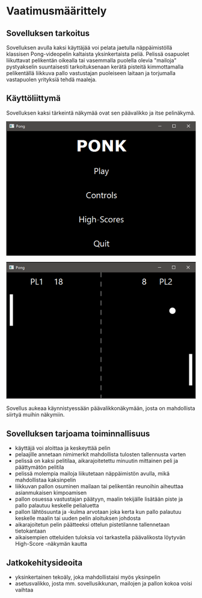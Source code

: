 # Vaatimusmäärittely

## Sovelluksen tarkoitus

Sovelluksen avulla kaksi käyttäjää voi pelata jaetulla näppäimistöllä klassisen Pong-videopelin kaltaista yksinkertaista peliä. Pelissä osapuolet liikuttavat pelikentän oikealla tai vasemmalla puolella olevia "mailoja" pystyakselin suuntaisesti tarkoituksenaan kerätä pisteitä kimmottamalla pelikentällä liikkuva pallo vastustajan puoleiseen laitaan ja torjumalla vastapuolen yrityksiä tehdä maaleja.

## Käyttöliittymä

Sovelluksen kaksi tärkeintä näkymää ovat sen päävalikko ja itse pelinäkymä.

![Päävalikkonäkymä](kuvat/paavalikkonakyma.png)


![Pelinäkymä](kuvat/pelinakyma.png)

Sovellus aukeaa käynnistyessään päävalikkonäkymään, josta on mahdollista siirtyä muihin näkymiin.

## Sovelluksen tarjoama toiminnallisuus

* käyttäjä voi aloittaa ja keskeyttää pelin
* pelaajille annetaan nimimerkit mahdollista tulosten tallennusta varten
* pelissä on kaksi pelitilaa, aikarajoitetettu minuutin mittainen peli ja päättymätön pelitila
* pelissä molempia mailoja liikutetaan näppäimistön avulla, mikä mahdollistaa kaksinpelin
* liikkuvan pallon osuminen mailaan tai pelikentän reunoihin aiheuttaa asianmukaisen kimpoamisen
* pallon osuessa vastustajan päätyyn, maalin tekijälle lisätään piste ja pallo palautuu keskelle pelialuetta
* pallon lähtösuunta ja -kulma arvotaan joka kerta kun pallo palautuu keskelle maalin tai uuden pelin aloituksen johdosta
* aikarajoitetun pelin päätteeksi ottelun pistetilanne tallennetaan tietokantaan
* aikaisempien otteluiden tuloksia voi tarkastella päävalikosta löytyvän High-Score -näkymän kautta

## Jatkokehitysideoita

* yksinkertainen tekoäly, joka mahdollistaisi myös yksinpelin
* asetusvalikko, josta mm. sovellusikkunan, mailojen ja pallon kokoa voisi vaihtaa